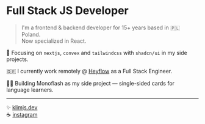 # Full Stack JS Developer

> I'm a frontend & backend developer for 15+ years based in 🇵🇱 Poland.  
> Now specialized in React.

🎯 Focusing on `nextjs`, `convex` and `tailwindcss` with `shadcn/ui` in my side projects.

🇩🇪 I currently work remotely @ [Heyflow](https://heyflow.com) as a Full Stack Engineer.

👨‍💻 Building Monoflash as my side project — single-sided cards for language learners.

-------------

✨ [klimjs.dev](https://klimjs.dev)  
☕️ [instagram](https://www.instagram.com/klimjs)

